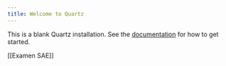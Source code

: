```yaml
---
title: Welcome to Quartz
---
```


This is a blank Quartz installation.
See the [documentation](https://quartz.jzhao.xyz) for how to get started.

[[Examen SAE]]